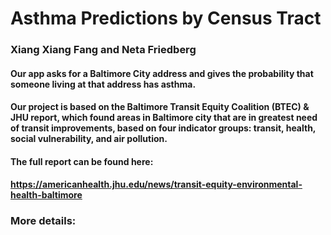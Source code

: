 # Asthma Predictions by Census Tract
### Xiang Xiang Fang and Neta Friedberg

#### Our app asks for a Baltimore City address and gives the probability that someone living at that address has asthma.
#### Our project is based on the Baltimore Transit Equity Coalition (BTEC) & JHU report, which found areas in Baltimore city that are in greatest need of transit improvements, based on four indicator groups: transit, health, social vulnerability, and air pollution.
#### The full report can be found here:
#### https://americanhealth.jhu.edu/news/transit-equity-environmental-health-baltimore

### More details:


